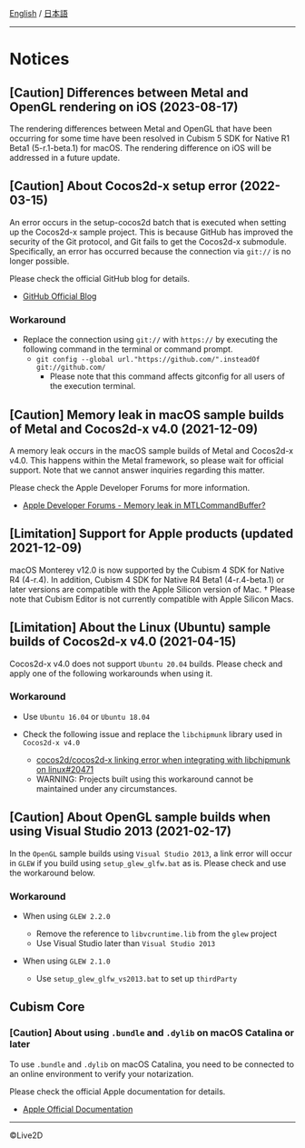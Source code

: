[English](NOTICE.md) / [日本語](NOTICE.ja.md)

---

# Notices

## [Caution] Differences between Metal and OpenGL rendering on iOS (2023-08-17)

The rendering differences between Metal and OpenGL that have been occurring for some time have been resolved in Cubism 5 SDK for Native R1 Beta1 (5-r.1-beta.1) for macOS.
The rendering difference on iOS will be addressed in a future update.


## [Caution] About Cocos2d-x setup error (2022-03-15)

An error occurs in the setup-cocos2d batch that is executed when setting up the Cocos2d-x sample project.
This is because GitHub has improved the security of the Git protocol, and Git fails to get the Cocos2d-x submodule.
Specifically, an error has occurred because the connection via `git://` is no longer possible.

Please check the official GitHub blog for details.

* [GitHub Official Blog](https://github.blog/2021-09-01-improving-git-protocol-security-github/)

### Workaround

* Replace the connection using `git://` with `https://` by executing the following command in the terminal or command prompt.
  * `git config --global url."https://github.com/".insteadOf git://github.com/`
    * Please note that this command affects gitconfig for all users of the execution terminal.


## [Caution] Memory leak in macOS sample builds of Metal and Cocos2d-x v4.0 (2021-12-09)

A memory leak occurs in the macOS sample builds of Metal and Cocos2d-x v4.0.
This happens within the Metal framework, so please wait for official support.
Note that we cannot answer inquiries regarding this matter.

Please check the Apple Developer Forums for more information.

* [Apple Developer Forums - Memory leak in MTLCommandBuffer?](https://developer.apple.com/forums/thread/120931)


## [Limitation] Support for Apple products (updated 2021-12-09)

macOS Monterey v12.0 is now supported by the Cubism 4 SDK for Native R4 (4-r.4).
In addition, Cubism 4 SDK for Native R4 Beta1 (4-r.4-beta.1) or later versions are compatible with the Apple Silicon version of Mac.
† Please note that Cubism Editor is not currently compatible with Apple Silicon Macs.


## [Limitation] About the Linux (Ubuntu) sample builds of Cocos2d-x v4.0 (2021-04-15)

Cocos2d-x v4.0 does not support `Ubuntu 20.04` builds.
Please check and apply one of the following workarounds when using it.

### Workaround

* Use `Ubuntu 16.04` or `Ubuntu 18.04`

* Check the following issue and replace the `libchipmunk` library used in `Cocos2d-x v4.0`
  * [cocos2d/cocos2d-x linking error when integrating with libchipmunk on linux#20471](https://github.com/cocos2d/cocos2d-x/issues/20471)
  * WARNING: Projects built using this workaround cannot be maintained under any circumstances.


## [Caution] About OpenGL sample builds when using Visual Studio 2013 (2021-02-17)

In the `OpenGL` sample builds using `Visual Studio 2013`, a link error will occur in `GLEW` if you build using `setup_glew_glfw.bat` as is.
Please check and use the workaround below.

### Workaround

* When using `GLEW 2.2.0`
  * Remove the reference to `libvcruntime.lib` from the `glew` project
  * Use Visual Studio later than `Visual Studio 2013`

* When using `GLEW 2.1.0`
  * Use `setup_glew_glfw_vs2013.bat` to set up `thirdParty`


## Cubism Core

### [Caution] About using `.bundle` and `.dylib` on macOS Catalina or later

To use `.bundle` and `.dylib` on macOS Catalina, you need to be connected to an online environment to verify your notarization.

Please check the official Apple documentation for details.

* [Apple Official Documentation](https://developer.apple.com/documentation/security/notarizing_your_app_before_distribution)

---

©Live2D
